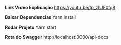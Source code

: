 **Link Video Explicação**
https://youtu.be/tp_zIUF0fq8

**Baixar Dependencias**
Yarn Install

**Rodar Projeto**
Yarn start

**Rota do Swagger**
http://localhost:3000/api-docs
